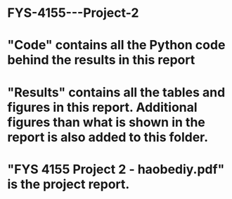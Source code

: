 # FYS-4155---Project-2

# "Code" contains all the Python code behind the results in this report
# "Results" contains all the tables and figures in this report. Additional figures than what is shown in the report is also added to this folder. 
# "FYS 4155 Project 2 - haobediy.pdf" is the project report.
